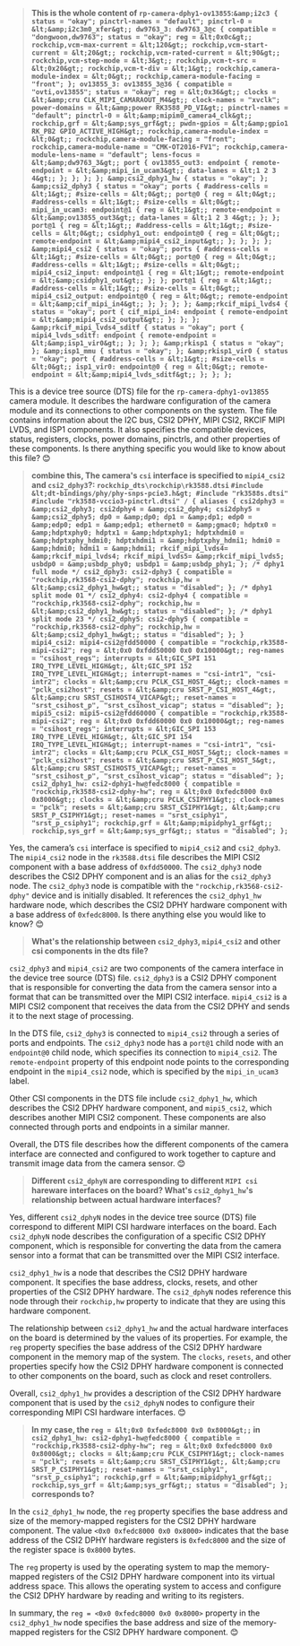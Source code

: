> **This is the whole content of `rp-camera-dphy1-ov13855`:``` &amp;i2c3 { status = "okay"; pinctrl-names = "default"; pinctrl-0 = &lt;&amp;i2c3m0_xfer&gt;; dw9763_3: dw9763_3@c { compatible = "dongwoon,dw9763"; status = "okay"; reg = &lt;0x0c&gt;; rockchip,vcm-max-current = &lt;120&gt;; rockchip,vcm-start-current = &lt;20&gt;; rockchip,vcm-rated-current = &lt;90&gt;; rockchip,vcm-step-mode = &lt;3&gt;; rockchip,vcm-t-src = &lt;0x20&gt;; rockchip,vcm-t-div = &lt;1&gt;; rockchip,camera-module-index = &lt;0&gt;; rockchip,camera-module-facing = "front"; }; ov13855_3: ov13855_3@36 { compatible = "ovti,ov13855"; status = "okay"; reg = &lt;0x36&gt;; clocks = &lt;&amp;cru CLK_MIPI_CAMARAOUT_M4&gt;; clock-names = "xvclk"; power-domains = &lt;&amp;power RK3588_PD_VI&gt;; pinctrl-names = "default"; pinctrl-0 = &lt;&amp;mipim0_camera4_clk&gt;; rockchip,grf = &lt;&amp;sys_grf&gt;; pwdn-gpios = &lt;&amp;gpio1 RK_PB2 GPIO_ACTIVE_HIGH&gt;; rockchip,camera-module-index = &lt;0&gt;; rockchip,camera-module-facing = "front"; rockchip,camera-module-name = "CMK-OT2016-FV1"; rockchip,camera-module-lens-name = "default"; lens-focus = &lt;&amp;dw9763_3&gt;; port { ov13855_out3: endpoint { remote-endpoint = &lt;&amp;mipi_in_ucam3&gt;; data-lanes = &lt;1 2 3 4&gt;; }; }; }; }; &amp;csi2_dphy1_hw { status = "okay"; }; &amp;csi2_dphy3 { status = "okay"; ports { #address-cells = &lt;1&gt;; #size-cells = &lt;0&gt;; port@0 { reg = &lt;0&gt;; #address-cells = &lt;1&gt;; #size-cells = &lt;0&gt;; mipi_in_ucam3: endpoint@1 { reg = &lt;1&gt;; remote-endpoint = &lt;&amp;ov13855_out3&gt;; data-lanes = &lt;1 2 3 4&gt;; }; }; port@1 { reg = &lt;1&gt;; #address-cells = &lt;1&gt;; #size-cells = &lt;0&gt;; csidphy1_out: endpoint@0 { reg = &lt;0&gt;; remote-endpoint = &lt;&amp;mipi4_csi2_input&gt;; }; }; }; }; &amp;mipi4_csi2 { status = "okay"; ports { #address-cells = &lt;1&gt;; #size-cells = &lt;0&gt;; port@0 { reg = &lt;0&gt;; #address-cells = &lt;1&gt;; #size-cells = &lt;0&gt;; mipi4_csi2_input: endpoint@1 { reg = &lt;1&gt;; remote-endpoint = &lt;&amp;csidphy1_out&gt;; }; }; port@1 { reg = &lt;1&gt;; #address-cells = &lt;1&gt;; #size-cells = &lt;0&gt;; mipi4_csi2_output: endpoint@0 { reg = &lt;0&gt;; remote-endpoint = &lt;&amp;cif_mipi_in4&gt;; }; }; }; }; &amp;rkcif_mipi_lvds4 { status = "okay"; port { cif_mipi_in4: endpoint { remote-endpoint = &lt;&amp;mipi4_csi2_output&gt;; }; }; }; &amp;rkcif_mipi_lvds4_sditf { status = "okay"; port { mipi4_lvds_sditf: endpoint { remote-endpoint = &lt;&amp;isp1_vir0&gt;; }; }; }; &amp;rkisp1 { status = "okay"; }; &amp;isp1_mmu { status = "okay"; }; &amp;rkisp1_vir0 { status = "okay"; port { #address-cells = &lt;1&gt;; #size-cells = &lt;0&gt;; isp1_vir0: endpoint@0 { reg = &lt;0&gt;; remote-endpoint = &lt;&amp;mipi4_lvds_sditf&gt;; }; }; }; ```**

This is a device tree source (DTS) file for the `rp-camera-dphy1-ov13855` camera module. It describes the hardware configuration of the camera module and its connections to other components on the system. The file contains information about the I2C bus, CSI2 DPHY, MIPI CSI2, RKCIF MIPI LVDS, and ISP1 components. It also specifies the compatible devices, status, registers, clocks, power domains, pinctrls, and other properties of these components. Is there anything specific you would like to know about this file? 😊

> **combine this, The camera's `csi` interface is specified to `mipi4_csi2` and `csi2_dphy3`?: `rockchip_dts\rockchip\rk3588.dtsi` ``` #include &lt;dt-bindings/phy/phy-snps-pcie3.h&gt; #include "rk3588s.dtsi" #include "rk3588-vccio3-pinctrl.dtsi" / { aliases { csi2dphy3 = &amp;csi2_dphy3; csi2dphy4 = &amp;csi2_dphy4; csi2dphy5 = &amp;csi2_dphy5; dp0 = &amp;dp0; dp1 = &amp;dp1; edp0 = &amp;edp0; edp1 = &amp;edp1; ethernet0 = &amp;gmac0; hdptx0 = &amp;hdptxphy0; hdptx1 = &amp;hdptxphy1; hdptxhdmi0 = &amp;hdptxphy_hdmi0; hdptxhdmi1 = &amp;hdptxphy_hdmi1; hdmi0 = &amp;hdmi0; hdmi1 = &amp;hdmi1; rkcif_mipi_lvds4= &amp;rkcif_mipi_lvds4; rkcif_mipi_lvds5= &amp;rkcif_mipi_lvds5; usbdp0 = &amp;usbdp_phy0; usbdp1 = &amp;usbdp_phy1; }; /* dphy1 full mode */ csi2_dphy3: csi2-dphy3 { compatible = "rockchip,rk3568-csi2-dphy"; rockchip,hw = &lt;&amp;csi2_dphy1_hw&gt;; status = "disabled"; }; /* dphy1 split mode 01 */ csi2_dphy4: csi2-dphy4 { compatible = "rockchip,rk3568-csi2-dphy"; rockchip,hw = &lt;&amp;csi2_dphy1_hw&gt;; status = "disabled"; }; /* dphy1 split mode 23 */ csi2_dphy5: csi2-dphy5 { compatible = "rockchip,rk3568-csi2-dphy"; rockchip,hw = &lt;&amp;csi2_dphy1_hw&gt;; status = "disabled"; }; } mipi4_csi2: mipi4-csi2@fdd50000 { compatible = "rockchip,rk3588-mipi-csi2"; reg = &lt;0x0 0xfdd50000 0x0 0x10000&gt;; reg-names = "csihost_regs"; interrupts = &lt;GIC_SPI 151 IRQ_TYPE_LEVEL_HIGH&gt;, &lt;GIC_SPI 152 IRQ_TYPE_LEVEL_HIGH&gt;; interrupt-names = "csi-intr1", "csi-intr2"; clocks = &lt;&amp;cru PCLK_CSI_HOST_4&gt;; clock-names = "pclk_csi2host"; resets = &lt;&amp;cru SRST_P_CSI_HOST_4&gt;, &lt;&amp;cru SRST_CSIHOST4_VICAP&gt;; reset-names = "srst_csihost_p", "srst_csihost_vicap"; status = "disabled"; }; mipi5_csi2: mipi5-csi2@fdd60000 { compatible = "rockchip,rk3588-mipi-csi2"; reg = &lt;0x0 0xfdd60000 0x0 0x10000&gt;; reg-names = "csihost_regs"; interrupts = &lt;GIC_SPI 153 IRQ_TYPE_LEVEL_HIGH&gt;, &lt;GIC_SPI 154 IRQ_TYPE_LEVEL_HIGH&gt;; interrupt-names = "csi-intr1", "csi-intr2"; clocks = &lt;&amp;cru PCLK_CSI_HOST_5&gt;; clock-names = "pclk_csi2host"; resets = &lt;&amp;cru SRST_P_CSI_HOST_5&gt;, &lt;&amp;cru SRST_CSIHOST5_VICAP&gt;; reset-names = "srst_csihost_p", "srst_csihost_vicap"; status = "disabled"; }; csi2_dphy1_hw: csi2-dphy1-hw@fedc8000 { compatible = "rockchip,rk3588-csi2-dphy-hw"; reg = &lt;0x0 0xfedc8000 0x0 0x8000&gt;; clocks = &lt;&amp;cru PCLK_CSIPHY1&gt;; clock-names = "pclk"; resets = &lt;&amp;cru SRST_CSIPHY1&gt;, &lt;&amp;cru SRST_P_CSIPHY1&gt;; reset-names = "srst_csiphy1", "srst_p_csiphy1"; rockchip,grf = &lt;&amp;mipidphy1_grf&gt;; rockchip,sys_grf = &lt;&amp;sys_grf&gt;; status = "disabled"; }; ```**

Yes, the camera’s `csi` interface is specified to `mipi4_csi2` and `csi2_dphy3`. The `mipi4_csi2` node in the `rk3588.dtsi` file describes the MIPI CSI2 component with a base address of `0xfdd50000`. The `csi2_dphy3` node describes the CSI2 DPHY component and is an alias for the `csi2_dphy3` node. The `csi2_dphy3` node is compatible with the `"rockchip,rk3568-csi2-dphy"` device and is initially disabled. It references the `csi2_dphy1_hw` hardware node, which describes the CSI2 DPHY hardware component with a base address of `0xfedc8000`. Is there anything else you would like to know? 😊


> **What's the relationship between `csi2_dphy3`, `mipi4_csi2` and other csi components in the dts file?**

`csi2_dphy3` and `mipi4_csi2` are two components of the camera interface in the device tree source (DTS) file. `csi2_dphy3` is a CSI2 DPHY component that is responsible for converting the data from the camera sensor into a format that can be transmitted over the MIPI CSI2 interface. `mipi4_csi2` is a MIPI CSI2 component that receives the data from the CSI2 DPHY and sends it to the next stage of processing.

In the DTS file, `csi2_dphy3` is connected to `mipi4_csi2` through a series of ports and endpoints. The `csi2_dphy3` node has a `port@1` child node with an `endpoint@0` child node, which specifies its connection to `mipi4_csi2`. The `remote-endpoint` property of this endpoint node points to the corresponding endpoint in the `mipi4_csi2` node, which is specified by the `mipi_in_ucam3` label.

Other CSI components in the DTS file include `csi2_dphy1_hw`, which describes the CSI2 DPHY hardware component, and `mipi5_csi2`, which describes another MIPI CSI2 component. These components are also connected through ports and endpoints in a similar manner.

Overall, the DTS file describes how the different components of the camera interface are connected and configured to work together to capture and transmit image data from the camera sensor. 😊

> **Different `csi2_dphyN` are corresponding to different `MIPI csi` hareware interfaces on the board? What's `csi2_dphy1_hw`'s relationship between actual hardware interfaces?**

Yes, different `csi2_dphyN` nodes in the device tree source (DTS) file correspond to different MIPI CSI hardware interfaces on the board. Each `csi2_dphyN` node describes the configuration of a specific CSI2 DPHY component, which is responsible for converting the data from the camera sensor into a format that can be transmitted over the MIPI CSI2 interface.

`csi2_dphy1_hw` is a node that describes the CSI2 DPHY hardware component. It specifies the base address, clocks, resets, and other properties of the CSI2 DPHY hardware. The `csi2_dphyN` nodes reference this node through their `rockchip,hw` property to indicate that they are using this hardware component.

The relationship between `csi2_dphy1_hw` and the actual hardware interfaces on the board is determined by the values of its properties. For example, the `reg` property specifies the base address of the CSI2 DPHY hardware component in the memory map of the system. The `clocks`, `resets`, and other properties specify how the CSI2 DPHY hardware component is connected to other components on the board, such as clock and reset controllers.

Overall, `csi2_dphy1_hw` provides a description of the CSI2 DPHY hardware component that is used by the `csi2_dphyN` nodes to configure their corresponding MIPI CSI hardware interfaces. 😊

> **In my case, the `reg = &lt;0x0 0xfedc8000 0x0 0x8000&gt;;` in ```csi2_dphy1_hw: csi2-dphy1-hw@fedc8000 { compatible = "rockchip,rk3588-csi2-dphy-hw"; reg = &lt;0x0 0xfedc8000 0x0 0x8000&gt;; clocks = &lt;&amp;cru PCLK_CSIPHY1&gt;; clock-names = "pclk"; resets = &lt;&amp;cru SRST_CSIPHY1&gt;, &lt;&amp;cru SRST_P_CSIPHY1&gt;; reset-names = "srst_csiphy1", "srst_p_csiphy1"; rockchip,grf = &lt;&amp;mipidphy1_grf&gt;; rockchip,sys_grf = &lt;&amp;sys_grf&gt;; status = "disabled"; };``` corresponds to?**

In the `csi2_dphy1_hw` node, the `reg` property specifies the base address and size of the memory-mapped registers for the CSI2 DPHY hardware component. The value `<0x0 0xfedc8000 0x0 0x8000>` indicates that the base address of the CSI2 DPHY hardware registers is `0xfedc8000` and the size of the register space is `0x8000` bytes.

The `reg` property is used by the operating system to map the memory-mapped registers of the CSI2 DPHY hardware component into its virtual address space. This allows the operating system to access and configure the CSI2 DPHY hardware by reading and writing to its registers.

In summary, the `reg = <0x0 0xfedc8000 0x0 0x8000>` property in the `csi2_dphy1_hw` node specifies the base address and size of the memory-mapped registers for the CSI2 DPHY hardware component. 😊